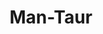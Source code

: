 ---
pid: llg15
title: Man-Taur
location_transcription: City Hall
coordinates: "[-75.164304982161, 39.953076154863]"
zipcode: 
gen_neighborhood: 
neighborhood: 
outside_phl: 
age: '17'
age_range: 13-19
instagram: 
image_file_name: llg_15.jpg
proposal_transcription: Basically it's a centaur but the horse part is another man.
  So it's like, arms, then another set of arms and then legs, and it runs around on
  its hind arms and legs. I saw it in a tweet, I think.
topic: Pop Culture
topic_summary: '0'
type: Conceptual
keywords_other: city hall, twitter, man-taur, centaur, basically a centaur but the
  horse part another man, saw it in a tweet
credit: 'Caleb #mantaur'
image_labels: 
twitter: 
facebook: 
permalink: "/monuments/llg15/"
layout: item-page
---
